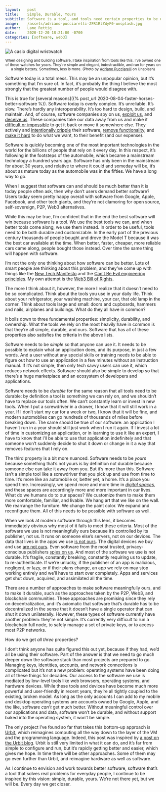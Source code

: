 ```yaml
---
layout:   post
title:    Simple, Durable, Yours
subtitle: Software is a tool, and tools need certain properties to be useful.
image:    /assets/adriano-pucciarelli-ZFR1RlZWyF0-unsplash.jpg
author:   Lane Rettig
date:     2020-12-20 18:21:00 -0700
categories: [software, web3]
---
```

![A casio digital wristwatch]({{page.image}})

<p style="text-align: center"><sub>When designing and building software, I take inspiration from tools like this. I've owned one of these watches for years. They're simple and elegant, indestructible, and run for years on a single battery. Sometimes, less is more. (Photo by <a href="https://unsplash.com/@lettera71?utm_source=unsplash&amp;utm_medium=referral&amp;utm_content=creditCopyText">Adriano Pucciarelli</a> on Unsplash)</sub></p>

Software today is a total mess. This may be an unpopular opinion, but it’s something that I’m sure of. In fact, it’s probably the thing I believe the most strongly that the greatest number of people would disagree with.

This is true for [several reasons]({% post_url 2020-08-04-faster-horses-better-software %}). Software today is overly complex. It’s unreliable. It’s slow. There’s hardly any interoperability. It’s too hard to design, build, and maintain. And, of course, software companies spy on us, [exploit us](https://en.wikipedia.org/wiki/Surveillance_capitalism), and [deceive us](https://www.applescotch.com/values/philosophy/society/2020/09/11/institutional-hypocrisy.html). These companies take our data away from us and make it [difficult or impossible](https://www.applescotch.com/data/sovereignty/2020/04/26/declaring-digital-independence.html) to get it back or move it somewhere else. They actively and [intentionally cripple](https://www.theverge.com/2012/8/16/3248079/twitter-limits-app-developers-control/in/3027522) their software, [remove functionality](https://9to5google.com/2019/07/11/google-kills-features-its-fine-calm-down/), and [make it hard](https://www.theverge.com/2018/2/15/17017864/google-removes-view-image-button-from-search-results) to do what we want, to their benefit (and our expense).

Software is quickly becoming one of the most important technologies in the world for the billions of people that rely on it every day. In this respect, it’s following in the footsteps of the automobile, which became a mainstream technology a hundred years ago. Software has only been in the mainstream for about 30 years, and relative to where it could and someday will be, it’s about as mature today as the automobile was in the fifties. We have a long way to go.

When I suggest that software can and should be much better than it is today people often ask, then why don’t users demand better software? Users today seem pretty happy overall with software from Google, Apple, Facebook, and other tech giants, and they’re not clamoring for open source, self-sovereign, P2P, Web3 alternatives.

While this may be true, I’m confident that in the end the best software will win because software is a tool. We use the best tools we can, and when better tools come along, we use them instead. In order to be useful, tools need to be both durable and customizable. In the early part of the previous century thousands of people bought and drove the Model T because it was the best car available at the time. When better, faster, cheaper, more reliable cars came along, people bought those instead. Over time the same thing will happen with software.

I’m not the only one thinking about how software can be better. Lots of smart people are thinking about this problem, and they’ve come up with things like the [New Tech Manifesto](http://bit.ly/datafesto) and the [Can’t Be Evil engineering principles](https://youtu.be/LbIavBeq5BE). My own attempt is the [Web3 Bill of Rights](https://forum.etherean.org/t/a-web3-bill-of-rights/210?u=lane).

The more I think about it, however, the more I realize that it doesn’t need to be so complicated. Think about the tools you use in your daily life. Think about your refrigerator, your washing machine, your car, that old lamp in the corner. Think about tools large and small: doors and cupboards, hammers and nails, airplanes and buildings. What do they all have in common?

It boils down to three fundamental properties: simplicity, durability, and ownership. What the tools we rely on the most heavily have in common is that they’re all simple, durable, and ours. Software that has all of these properties also satisfies the criteria in the above lists.

Software needs to be _simple_ so that anyone can use it. It needs to be possible to explain what an application does, and its purpose, in just a few words. And a user without any special skills or training needs to be able to figure out how to use an application in a few minutes without an instruction manual. If it’s not simple, then only tech savvy users can use it, which reduces network effects. Software should also be simple to develop so that there’s a huge marketplace and an ecosystem of developers and applications.

Software needs to be _durable_ for the same reason that all tools need to be durable: by definition a tool is something we can rely on, and we shouldn’t have to replace our tools often. We can’t constantly learn or invest in new tools. When I put a screwdriver in a drawer, I know that it will still work in a year. If I don’t start my car for a week or two, I know that it will be fine, and modern automobiles can go hundreds of thousands of miles before breaking down. The same should be true of our software: an application I haven’t run in a year should still just work when I run it again. If I invest a lot of time in customizing an application, or in learning to use it like an expert, I have to know that I’ll be able to use that application indefinitely and that someone won’t suddenly decide to shut it down or change in it a way that removes features that I rely on.

The third property is a bit more nuanced. Software needs to be _yours_ because something that’s not yours is by definition not durable because someone else can take it away from you. But it’s more than this. Software isn’t a simple tool like a screwdriver that you pick up and use from time to time. It’s more like an automobile or, better yet, a home. It’s a place you spend time. Increasingly, we spend more and more time in _[digital spaces](https://www.etherean.org/blockchain/web3/software/2020/08/04/faster-horses-better-software.html#digital-spaces),_ and these spaces are accordingly more and more important in our lives. What do we humans do to our spaces? We customize them to make them more comfortable, familiar, and livable. We hang art that we like on the wall. We rearrange the furniture. We change the paint color. We expand and reconfigure them. All of this needs to be possible with software as well.

When we look at modern software through this lens, it becomes immediately obvious why most of it fails to meet these criteria. Most of the software we use is not meaningfully ours because it’s controlled by its publisher, not us. It runs on someone else’s servers, not on our devices. The data that lives in the apps we use [is not ours](https://www.applescotch.com/data/sovereignty/2020/04/26/declaring-digital-independence.html). The digital devices we buy and use [are not ours](https://www.androidcentral.com/who-really-owns-your-phone). Even software from the most trusted, privacy-conscious publishers [spies on us](https://sneak.berlin/20201112/your-computer-isnt-yours/). And most of the software we use is not durable. It’s fragile, constantly breaking, constantly requiring us to update, to re-authenticate. If we’re unlucky, if the publisher of an app is malicious, negligent, or lazy, or if their plans change, an app we rely on may stop working entirely and we’ll have to start over completely. Apps and services get shut down, acquired, and assimilated all the time.

There are a number of approaches to make software meaningfully ours, and to make it durable, such as the approaches taken by the P2P, Web3, and blockchain communities. These approaches are promising since they rely on decentralization, and it’s axiomatic that software that’s durable has to be decentralized in the sense that it doesn’t have a single operator that can shut it down unilaterally. However, these types of software currently have another problem: they're not simple. It’s currently very difficult to run a blockchain full node, to safely manage a set of private keys, or to access most P2P networks.

How do we get _all three_ properties?

I don’t think anyone has quite figured this out yet, because if they had, we’d all be using their software. Part of the answer is that we need to go much deeper down the software stack than most projects are prepared to go. Managing keys, identities, accounts, and network connections is complicated but it’s not a new problem: operating systems have been doing all of these things for decades. Our access to the software we use is mediated by low-level tools like web browsers, operating systems, and hardware devices. While these tools and devices have become much more powerful and user-friendly in recent years, they’re all tightly coupled to the existing, broken model. As long as the only accounts I can add to my mobile and desktop operating systems are accounts owned by Google, Apple, and the like, software _can’t_ get much better. Without meaningful control over our applications and data, software won’t be durable, and without support baked into the operating system, it won’t be simple.

The only project I’ve found so far that takes this bottom-up approach is [Urbit](https://urbit.org/), which reimagines computing all the way down to the layer of the VM and the programming language. Indeed, this post was inspired by [a post on the Urbit blog](https://urbit.org/blog/simple-durable-yours/). Urbit is still very limited in what it can do, and it’s far from simple to configure and run, but it’s rapidly getting better and easier, which gives me hope. In time there will be other approaches. Some of them may go even further than Urbit, and reimagine hardware as well as software.

As I continue to envision and work towards better software, software that’s a tool that solves real problems for everyday people, I continue to be inspired by this vision: simple, durable, yours. We’re not there yet, but we will be. Every day we get closer.
